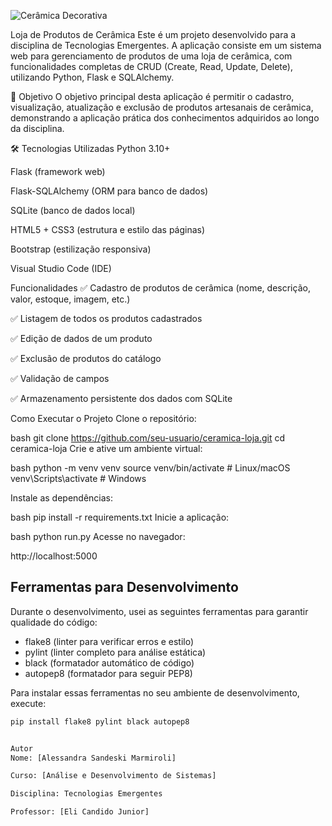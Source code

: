  ![Cerâmica Decorativa](assets/ceramica.png)

 Loja de Produtos de Cerâmica
Este é um projeto desenvolvido para a disciplina de Tecnologias Emergentes. A aplicação consiste em um sistema web para gerenciamento de produtos de uma loja de cerâmica, com funcionalidades completas de CRUD (Create, Read, Update, Delete), utilizando Python, Flask e SQLAlchemy.

🎯 Objetivo
O objetivo principal desta aplicação é permitir o cadastro, visualização, atualização e exclusão de produtos artesanais de cerâmica, demonstrando a aplicação prática dos conhecimentos adquiridos ao longo da disciplina.

🛠️ Tecnologias Utilizadas
Python 3.10+

Flask (framework web)

Flask-SQLAlchemy (ORM para banco de dados)

SQLite (banco de dados local)

HTML5 + CSS3 (estrutura e estilo das páginas)

Bootstrap (estilização responsiva)

Visual Studio Code (IDE)

Funcionalidades
✅ Cadastro de produtos de cerâmica (nome, descrição, valor, estoque, imagem, etc.)

✅ Listagem de todos os produtos cadastrados

✅ Edição de dados de um produto

✅ Exclusão de produtos do catálogo

✅ Validação de campos

✅ Armazenamento persistente dos dados com SQLite

Como Executar o Projeto
Clone o repositório:

bash
git clone https://github.com/seu-usuario/ceramica-loja.git
cd ceramica-loja
Crie e ative um ambiente virtual:

bash
python -m venv venv
source venv/bin/activate  # Linux/macOS
venv\Scripts\activate     # Windows

Instale as dependências:

bash
pip install -r requirements.txt
Inicie a aplicação:

bash
python run.py
Acesse no navegador:

http://localhost:5000

## Ferramentas para Desenvolvimento

Durante o desenvolvimento, usei as seguintes ferramentas para garantir qualidade do código:

- flake8 (linter para verificar erros e estilo)
- pylint (linter completo para análise estática)
- black (formatador automático de código)
- autopep8 (formatador para seguir PEP8)

Para instalar essas ferramentas no seu ambiente de desenvolvimento, execute:

```bash
pip install flake8 pylint black autopep8


Autor
Nome: [Alessandra Sandeski Marmiroli]

Curso: [Análise e Desenvolvimento de Sistemas]

Disciplina: Tecnologias Emergentes

Professor: [Eli Candido Junior]